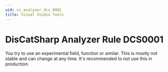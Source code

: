 ```yaml
---
uid: vs_analyzer_dcs_0001
title: Visual Studio Tools
---
```


# DisCatSharp Analyzer Rule DCS0001

You try to use an experimental field, function or similar.
This is mostly not stable and can change at any time.
It's recommended to not use this in production.
